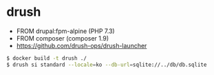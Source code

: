 # drush

- FROM drupal:fpm-alpine (PHP 7.3)
- FROM composer (composer 1.9)
- https://github.com/drush-ops/drush-launcher

```zsh
$ docker build -t drush ./
$ drush si standard --locale=ko --db-url=sqlite://../db/db.sqlite
```
